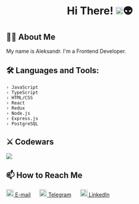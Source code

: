<h1 align="center">Hi There! <img src="https://media.giphy.com/media/hvRJCLFzcasrR4ia7z/giphy.gif" width="20">👽</h1>

## 👨‍💻 About Me
<p>My name is Aleksandr.
I'm a Frontend Developer.
</p>

## 🛠 Languages and Tools:
```console
› JavaScript
› TypeScript
› HTML/CSS
› React
› Redux
› Node.js
› Express.js
› PostgreSQL
```

## ⚔️ Codewars 
<a href="https://www.codewars.com/users/innerempaya" target="_blank"> <img src="https://www.codewars.com/users/innerempaya/badges/large"/> </a>

## 📫 How to Reach Me
[<img src="https://cdn-icons-png.flaticon.com/512/3031/3031693.png" width="20" height="20"/> E-mail](mailto:aleksandrattle@gmail.com)
&nbsp;&nbsp;&nbsp;&nbsp;
[<img src="https://cdn-icons-png.flaticon.com/512/906/906377.png" width="20" height="20"/> Telegram](https://t.me/innerempaya)
&nbsp;&nbsp;&nbsp;&nbsp;
[<img src="https://cdn-icons-png.flaticon.com/512/1377/1377213.png" width="20" height="20"/> LinkedIn](https://www.linkedin.com/in/aleksandr-tsyganov-a44476252/)

